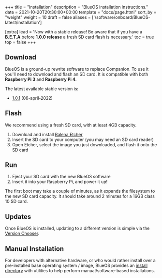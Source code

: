 +++
title = "Installation"
description = "BlueOS installation instructions."
date = 2021-10-20T20:30:00+00:00
template = "docs/page.html"
sort_by = "weight"
weight = 10
draft = false
aliases = ['/software/onboard/BlueOS-latest/installation']

[extra]
lead = 'Now with a stable release! Be aware that if you have a <strong>B.E.T.A</strong> before <strong>1.0.0 release</strong> a fresh SD card flash is necessary.'
toc = true
top = false
+++
## Download

BlueOS is a ground-up rewrite software to replace Companion. To use it you'll need to download and flash an SD card.
It is compatible with both **Raspberry Pi 3** and **Raspberry Pi 4**.

The latest available stable version is:
- [1.0.1](https://github.com/bluerobotics/BlueOS-docker/releases/download/1.0.1/BlueOS-raspberry.zip) (06-april-2022)

## Flash

We recommend using a fresh SD card, with at least 4GB capacity.

1. Download and install [Balena Etcher](https://www.balena.io/etcher/)
1. Insert the SD card to your computer (you may need an SD card reader)
1. Open Etcher, select the image you just downloaded, and flash it onto the SD card

## Run

1. Eject your SD card with the new BlueOS software
1. Insert it into your Raspberry Pi, and power it up!

The first boot may take a couple of minutes, as it expands the filesystem to the new SD card capacity. It should take around 2 minutes for a 16GB class 10 SD card.

## Updates

Once BlueOS is installed, updating to a different version is simple via the [Version Chooser](./advanced-usage/#version-chooser).

## Manual Installation

For developers with alternative hardware, or who would rather install over a pre-installed base operating system / image, BlueOS provides an [install directory](https://github.com/bluerobotics/BlueOS-docker/tree/master/install) with utilities to help perform manual/software-based installations.
